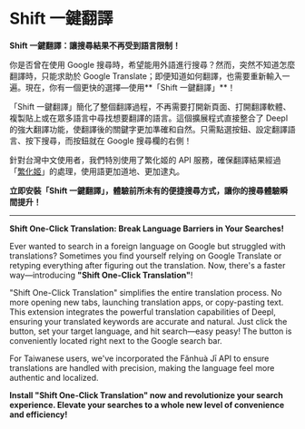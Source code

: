# Shift 一鍵翻譯
**Shift 一鍵翻譯：讓搜尋結果不再受到語言限制！**

你是否曾在使用 Google 搜尋時，希望能用外語進行搜尋？然而，突然不知道怎麼翻譯時，只能求助於 Google Translate；即便知道如何翻譯，也需要重新輸入一遍。現在，你有一個更快的選擇—使用**「Shift 一鍵翻譯」**！

「Shift 一鍵翻譯」簡化了整個翻譯過程，不再需要打開新頁面、打開翻譯軟體、複製貼上或在眾多語言中尋找想要翻譯的語言。這個擴展程式直接整合了 Deepl 的強大翻譯功能，使翻譯後的關鍵字更加準確和自然。只需點選按鈕、設定翻譯語言、按下搜尋，而按鈕就在 Google 搜尋欄的右側！

針對台灣中文使用者，我們特別使用了繁化姬的 API 服務，確保翻譯結果經過「[繁化姬](https://zhconvert.org/)」的處理，使用語更加道地、更加逮丸。

**立即安裝「Shift 一鍵翻譯」，體驗前所未有的便捷搜尋方式，讓你的搜尋體驗瞬間提升！**

---


**Shift One-Click Translation: Break Language Barriers in Your Searches!**

Ever wanted to search in a foreign language on Google but struggled with translations? Sometimes you find yourself relying on Google Translate or retyping everything after figuring out the translation. Now, there's a faster way—introducing **"Shift One-Click Translation"**!

"Shift One-Click Translation" simplifies the entire translation process. No more opening new tabs, launching translation apps, or copy-pasting text. This extension integrates the powerful translation capabilities of Deepl, ensuring your translated keywords are accurate and natural. Just click the button, set your target language, and hit search—easy peasy! The button is conveniently located right next to the Google search bar.

For Taiwanese users, we've incorporated the Fǎnhuà Jī API to ensure translations are handled with precision, making the language feel more authentic and localized.

**Install "Shift One-Click Translation" now and revolutionize your search experience. Elevate your searches to a whole new level of convenience and efficiency!**

